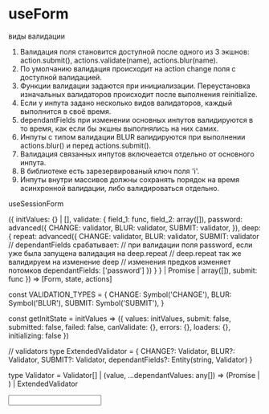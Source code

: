 # useForm

виды валидации
1. Валидация поля становится доступной после одного из 3 экшнов: action.submit(), actions.validate(name), actions.blur(name).
2. По умолчанию валидация происходит на action change поля с доступной валидацией.
3. Функции валидации задаются при инициализации. Переустановка изначальных валидаторов происходит после выполнения reinitialize.
4. Если у инпута задано несколько видов валидаторов, каждый выполнится в своё время.
5. dependantFields при изменении основных инпутов валидируются в то время, как если бы экшны выполнялись на них самих.
6. Инпуты с типом валидации BLUR валидируются при выполнении actions.blur() и перед actions.submit().
7. Валидация связанных инпутов включеается отдельно от основного инпута.
8. В библиотеке есть зарезервированый ключ поля 'i'.
9. Инпуты внутри массивов должны сохранять порядок на время асинхронной валидации, либо валидироваться отдельно.


useSessionForm


({
  initValues: {} | [],
  validate: {
    field_1: func,
    field_2: array([]),
    password: advanced({
      CHANGE: validator,
      BLUR: validator,
      SUBMIT: validator,
    }),
    deep: {
      repeat: advanced({
        CHANGE: validator,
        BLUR: validator,
        SUBMIT: validator
        // dependantFields срабатывает:
        // при валидации поля password, если уже была запущена валидация на deep.repeat
        // deep.repeat так же валидируем на изменение deep
        // изменения предков изменяет потомков
        dependantFields: ['password']
      })
    }
  } | Promise | array([]),
  submit: func
}) => [Form, state, actions]

const VALIDATION_TYPES = {
  CHANGE: Symbol('CHANGE'),
  BLUR: Symbol('BLUR'),
  SUBMIT: Symbol('SUBMIT'),
}

const getInitState = initValues => ({
  values: initValues,
  submit: false,
  submitted: false,
  failed: false,
  canValidate: {},
  errors: {},
  loaders: {},
  initializing: false
})

// validators
type ExtendedValidator = {
  CHANGE?: Validator,
  BLUR?: Validator,
  SUBMIT?: Validator,
  dependantFields?: Entity(string, Validator)
}

type Validator = Validator[] |
  (value, ...dependantValues: any[]) => (Promise | ) |
  ExtendedValidator

<Form>
  <Input name='k' />
</Form>
